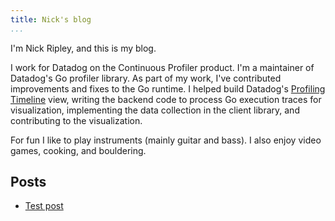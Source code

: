 ```yaml
---
title: Nick's blog
...
```


I'm Nick Ripley, and this is my blog.

I work for Datadog on the Continuous Profiler product.
I'm a maintainer of Datadog's Go profiler library.
As part of my work, I've contributed improvements and fixes to the Go runtime.
I helped build Datadog's [Profiling Timeline](https://blog.felixge.de/debug-go-request-latency-with-datadogs-profiling-timeline/) view,
writing the backend code to process Go execution traces for visualization,
implementing the data collection in the client library,
and contributing to the visualization.

For fun I like to play instruments (mainly guitar and bass).
I also enjoy video games, cooking, and bouldering.

## Posts

- [Test post](posts/hello.html)
